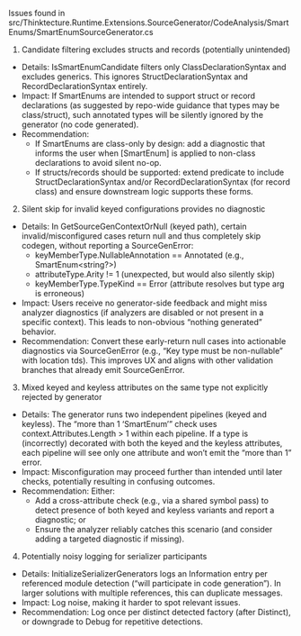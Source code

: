 Issues found in src/Thinktecture.Runtime.Extensions.SourceGenerator/CodeAnalysis/SmartEnums/SmartEnumSourceGenerator.cs

1) Candidate filtering excludes structs and records (potentially unintended)
- Details: IsSmartEnumCandidate filters only ClassDeclarationSyntax and excludes generics. This ignores StructDeclarationSyntax and RecordDeclarationSyntax entirely.
- Impact: If SmartEnums are intended to support struct or record declarations (as suggested by repo-wide guidance that types may be class/struct), such annotated types will be silently ignored by the generator (no code generated).
- Recommendation:
  - If SmartEnums are class-only by design: add a diagnostic that informs the user when [SmartEnum] is applied to non-class declarations to avoid silent no-op.
  - If structs/records should be supported: extend predicate to include StructDeclarationSyntax and/or RecordDeclarationSyntax (for record class) and ensure downstream logic supports these forms.

2) Silent skip for invalid keyed configurations provides no diagnostic
- Details: In GetSourceGenContextOrNull (keyed path), certain invalid/misconfigured cases return null and thus completely skip codegen, without reporting a SourceGenError:
  - keyMemberType.NullableAnnotation == Annotated (e.g., SmartEnum<string?>)
  - attributeType.Arity != 1 (unexpected, but would also silently skip)
  - keyMemberType.TypeKind == Error (attribute resolves but type arg is erroneous)
- Impact: Users receive no generator-side feedback and might miss analyzer diagnostics (if analyzers are disabled or not present in a specific context). This leads to non-obvious “nothing generated” behavior.
- Recommendation: Convert these early-return null cases into actionable diagnostics via SourceGenError (e.g., “Key type must be non-nullable” with location tds). This improves UX and aligns with other validation branches that already emit SourceGenError.

3) Mixed keyed and keyless attributes on the same type not explicitly rejected by generator
- Details: The generator runs two independent pipelines (keyed and keyless). The “more than 1 ‘SmartEnum’” check uses context.Attributes.Length > 1 within each pipeline. If a type is (incorrectly) decorated with both the keyed and the keyless attributes, each pipeline will see only one attribute and won’t emit the “more than 1” error.
- Impact: Misconfiguration may proceed further than intended until later checks, potentially resulting in confusing outcomes.
- Recommendation: Either:
  - Add a cross-attribute check (e.g., via a shared symbol pass) to detect presence of both keyed and keyless variants and report a diagnostic; or
  - Ensure the analyzer reliably catches this scenario (and consider adding a targeted diagnostic if missing).

4) Potentially noisy logging for serializer participants
- Details: InitializeSerializerGenerators logs an Information entry per referenced module detection (“will participate in code generation”). In larger solutions with multiple references, this can duplicate messages.
- Impact: Log noise, making it harder to spot relevant issues.
- Recommendation: Log once per distinct detected factory (after Distinct), or downgrade to Debug for repetitive detections.

